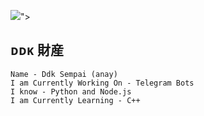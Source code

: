 <img src="https://user-images.githubusercontent.com/73097560/115834477-dbab4500-a447-11eb-908a-139a6edaec5c.gif">">

## ᴅᴅᴋ 財産

```console
Name - Ddk Sempai (anay) 
I am Currently Working On - Telegram Bots 
I know - Python and Node.js 
I am Currently Learning - C++ 
```


